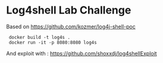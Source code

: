 # Log4shell Lab Challenge 

Based on https://github.com/kozmer/log4j-shell-poc

``` 
 docker build -t log4s . 
 docker run -it -p 8080:8080 log4s 
```

And exploit with : https://github.com/shoxxdj/log4shellExploit
